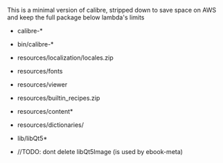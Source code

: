 This is a minimal version of calibre, stripped down to save space on AWS and keep the full package below lambda's limits

- calibre-*
- bin/calibre-*
- resources/localization/locales.zip
- resources/fonts
- resources/viewer
- resources/builtin_recipes.zip
- resources/content*
- resources/dictionaries/
- lib/libQt5*


- //TODO: dont delete libQt5Image (is used by ebook-meta)
